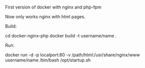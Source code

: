 First version of docker with nginx and php-fpm

Now only works nginx with html pages.

Build:

cd docker-nginx-php
docker build -t username/name .

Run:

docker run -d -p localport:80 -v /path/html:/usr/share/nginx/www username/name /bin/bash /opt/startup.sh
